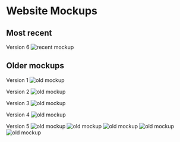 # Website Mockups
## Most recent
Version 6
![recent mockup](./assets/website/images/mockups/mockup6.png)

## Older mockups
Version 1
![old mockup](./assets/website/images/mockups_old/mockup1.png)

Version 2
![old mockup](./assets/website/images/mockups_old/mockup2.png)

Version 3
![old mockup](./assets/website/images/mockups_old/mockup3.png)

Version 4
![old mockup](./assets/website/images/mockups_old/mockup4.png)

Version 5
![old mockup](./assets/website/images/mockups_old/mockup5.png)
![old mockup](./assets/website/images/mockups_old/mockup5dark.png)
![old mockup](./assets/website/images/mockups_old/mockup5dark2.png)
![old mockup](./assets/website/images/mockups_old/mockup5darkbevel.png)
![old mockup](./assets/website/images/mockups_old/mockup5darkinset.png)
